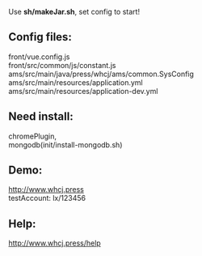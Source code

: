 Use  **sh/makeJar.sh**, set config to start!
## Config files:
front/vue.config.js  
front/src/common/js/constant.js    
ams/src/main/java/press/whcj/ams/common.SysConfig  
ams/src/main/resources/application.yml  
ams/src/main/resources/application-dev.yml  
## Need install: 
chromePlugin,  
mongodb(init/install-mongodb.sh)
## Demo: 
http://www.whcj.press  
testAccount: lx/123456
## Help:  
http://www.whcj.press/help  

